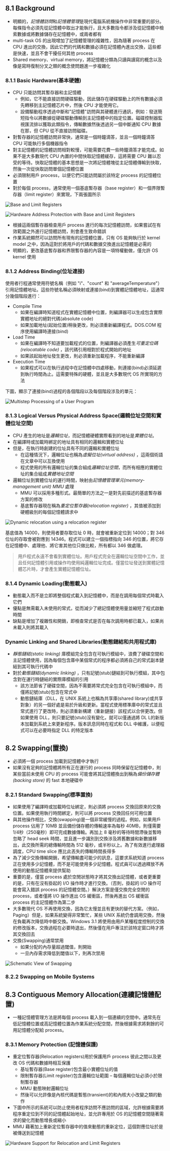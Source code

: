 ## 8.1 Background
- 明顯的，*記憶體訪問*和*記憶體管理*是現代電腦系統機操作中非常重要的部分。每條指令必須先從記憶體中取出才能執行，且大多數指令都涉及從記憶體中檢索數據或將數據儲存在記憶體中，或兩者都有
- multi-task OS 的出現增加了記憶體管理的複雜性，因為隨著 process 在 CPU 進出的交換，因此它們的代碼和數據必須在記憶體內進出交換，這些都是快速，並且不會干擾任何其他 process
- Shared memory、virtual memory，將記憶體分類為只讀與讀寫的概念以及像是寫時復制分叉之類的概念使問題進一步複雜化

### 8.1.1 Basic Hardware(基本硬體)
- CPU 只能訪問其暫存器和主記憶體
  - 例如，它不能直接訪問硬碟驅動，因此儲存在硬碟驅動上的所有數據必須先轉移到主記憶體芯片中，然後 CPU 才能使用它。
  - 設備驅動程序透過中斷和"記憶體"訪問與其硬體進行通訊，例如：發送簡短指令以將數據從硬碟驅動傳輸到主記憶體中的指定位置。磁碟控制器監視匯流排以獲取此類指令，傳輸數據然後透過另一個中斷通知 CPU 數據在那，但 CPU 從不直接訪問磁碟。
- 對暫存器的記憶體訪問非常快，通常是一個時鐘滴答，並且一個時鐘滴答 CPU 可能執行多個機器指令
- 對主記憶體的記憶體訪問相對較慢，可能需要花費一些時鐘滴答才能完成。如果不是大多數現代 CPU 內置的中間快取記憶體緩存，這將需要 CPU 難以忍受的等待。快取記憶體的基本思想是一次將記憶體塊從主記憶體傳輸到快取，然後一次從快取訪問單個記憶體位置
- 必須限制用戶 process，以便它們只能訪問屬於該特定 process 的記憶體位置
- 對於每個 process，通常使用一個基底暫存器（base register）和一個界限暫存器（limit register）來實現，下兩張圖所示

![](https://i.imgur.com/FCbc0ID.png "Base and Limit Registers")

![](https://i.imgur.com/plYPKLh.png "Hardware Address Protection with Base and Limit Registers")

- 根據這兩個暫存器檢查用戶 process 進行的每次記憶體訪問，如果嘗試在有效範圍之外進行記憶體訪問，則會產生致命錯誤
- 作業系統顯然可以訪問所有現有的記憶體位置，只有 OS 能夠執行於 kernel model 之中，因為這對於將用戶的代碼和數據交換進出記憶體是必需的
- 明顯的，更改基底暫存器和界限暫存器的內容是一項特權動做，僅允許 OS kernel 使用

### 8.1.2 Address Binding(位址連接)
使用者行程通常使用符號名稱（例如 "i"、"count" 和 "averageTemperature"）引用記憶體地址。這些符號名稱必須映射或連接(bind)到實體記憶體地址，這通常分幾個階段進行：
- Compile Time 
  - 如果在編譯時知道程式在實體記憶體中位置，則編譯器可以生成包含實際實體地址的絕對代碼(absolute code)
  - 如果加載地址(起始位置)稍後更改，則必須重新編譯程式。DOS.COM 程序使用編譯時連接(bind)
- Load Time
  - 如果在編譯時不知道要加載程式的位置，則編譯器必須產生*可重定位碼(relocatable code)* ，該代碼引用相對於程式開始的地址
  - 如果該起始地址發生更改，則必須重新加載程序，不能重新編譯
- Execution Time 
  - 如果程式可以在執行過程中在記憶體中四處移動，則連接(bind)必須延遲到執行時間為止。這需要特殊的硬體，並且是大多數現代 OS 所實現的方法

下圖，顯示了連接(bind)過程的各個階段以及每個階段涉及的單元：

![](https://i.imgur.com/Fb2tu3h.png "Multistep Processing of a User Program")

### 8.1.3 Logical Versus Physical Address Space(邏輯位址空間和實體位址空間) 
- CPU 產生的地址是*邏輯位址*，而記憶體硬體實際看到的地址是*實體位址*。
- 在編譯時或加載時綁定的地址具有相同的邏輯和實體位址
- 但是，在執行時創建的位址具有不同的邏輯和實體位址
  - 在這種情況下，邏輯位址也稱為*虛擬位址(virtual address)* ，這兩個術語在文章中可以互換使用
  - 程式使用的所有邏輯位址的集合組成*邏輯位址空間*，而所有相應的實體位址的集合組成*實體地址空間*
- 邏輯位址到實體位址的運行時間，映射由*記憶體管理單元(memory-management unit) MMU* 處理
  - MMU 可以採用多種形式。最簡單的方法之一是對先前描述的基底暫存器方案的修改
  - 基底暫存器現在稱為*重定位暫存器(relocation register)* ，其值被添加到硬體級別的每個記憶體請求中

![](https://i.imgur.com/ibvEVcd.png "Dynamic relocation using a relocation register")

基底值為 14000，則使用者要存取位址 0 時，就會被重新定位到 14000；對 346 位址的存取會被對應到 14346。程式可以建立一個指標指向 346 的位置，將它存在記憶體中、處理他、將它害其他位只做比較，所有都以 346 做處理。

>用戶程式永遠不會看到實體位址。用戶程式完全在邏輯位址空間中工作，並且任何記憶體引用或操作均使用純邏輯位址完成。僅當位址發送到實體記憶體芯片時，才會產生實體記憶體位址。

### 8.1.4 Dynamic Loading(動態載入)
- 動態載入而不是立即將整個程式載入到記憶體中，而是在調用每個常式時載入它們
- 優點是無需載入未使用的常式，從而減少了總記憶體使用量並縮短了程式啟動時間
- 缺點是增加了複雜性和開銷，即檢查常式是否在每次調用時都已載入，如果尚未載入則將其載入

### Dynamic Linking and Shared Libraries(動態鏈結和共用程式庫)
- *靜態鏈結(static linking)* 庫模組完全包含在可執行模組中，浪費了硬碟空間和主記憶體使用，因為每個包含庫中某個常式的程序都必須將自己的常式副本鏈結到其可執行代碼中
- 對於*動態鏈結(dynamic linking)* ，只有記號(stub)鏈結到可執行模組，其中包含對在運行時鏈結的實際庫模組的引用
  - 該方法節省了硬碟空間，因為不需要將常式完全包含在可執行模組中，而僅將記號(stub)包含在常式中
  - 動態鏈結庫（DLL，在 UNIX 系統上也稱為共享庫(shared library)或共享對象）的另一個好處是易於升級和更新。當程式使用標準庫中的常式並且常式進行了更改時，則必須重新構建（重新鏈接）該程式以合併更改。但如果使用 DLL，則只要記號(stub)沒有變化，就可以僅通過將 DL L的新版本加載到系統上來更新程序。版本訊息同時在程式和 DLL 中維護，以便程式可以在必要時指定 DLL 的特定版本

## 8.2 Swapping(置換)
- 必須將一個 process 加載到記憶體中才執行
- 如果沒有足夠的記憶體將所有正在運行的 process 同時保留在記憶體中，則某些當前未使用 CPU 的 process 可能會將其記憶體換出到稱為*備份儲存體(backing store)* 的 fast 本地硬碟中

### 8.2.1 Standard Swapping(標準置換)
- 如果使用了編譯時或加載時位址綁定，則必須將 process 交換回原來的交換位置。如果使用執行時間綁定，則可以將 process 交換回任何可用位置
- 與其他操作相比，交換(swapping)是一個非常緩慢的過程。例如，如果用戶 process 佔用了 10MB 並且備份儲存體的傳輸速率為每秒 40MB，則僅需要 1/4秒（250毫秒）即可完成數據傳輸。再加上 8 毫秒的等待時間滯後並暫時忽略了 head seek 時間，並且進一步識別到交換涉及將舊數據和新數據移出，此交換所需的總傳輸時間為 512 毫秒，或半秒以上。為了有效進行處理器調度，CPU time slice 應比此丟失的傳輸時間長得多
- 為了減少交換傳輸開銷，希望傳輸盡可能少的訊息，這要求系統知道 process 正在使用多少記憶體，而不是可能使用多少記憶體。程式員可以透過釋放不再使用的動態記憶體來提供幫助
- 重要的是，僅當 process 處於空閒狀態時才將其交換出記憶體，或者更重要的是，只有在沒有掛起的 I/O 操作時才進行交換。（否則，掛起的 I/O 操作可能會寫入錯誤 process 的記憶體空間。）解決方案是僅交換完全空閒的 process，或者僅將 I/O 操作進出 OS 緩衝區，然後再進出 OS 緩衝區 process 的主記憶體作為第二步
- 大多數現代 OS 不再使用交換，因為它太慢並且有更快的替代方案。（例如，Paging）但是，如果系統變得非常繁忙，某些 UNIX 系統仍會調用交換，然後在負載再次降低時中斷交換。Windows 3.1 將使用由用戶某種程度控制的交換的修改版本，交換過程在必要時退出，然後僅在用戶專注於該特定窗口時才將其交換回去
- 交換(Swapping)通常禁用
  - 如果分配的內存量超過閾值，則開始
  - 一旦內存需求降低到閾值以下，則再次禁用
  
![](https://i.imgur.com/3T4qTEd.png "Schematic View of Swapping")

### 8.2.2 Swapping on Mobile Systems 
## 8.3 Contiguous Memory Allocation(連續記憶體配置)
- 一種記憶體管理方法是將每個 process 載入到一個連續的空間中。通常先在低記憶體位置或高記憶體位置為作業系統分配空間，然後根據需求將剩餘的可用記憶體分配給 process。

### 8.3.1 Memory Protection (記憶體保護)
- 重定位暫存器(Relocation registers)用於保護用戶 process 彼此之間以及更改 OS 代碼和數據時相互保護
  - 基址暫存器(Base register)包含最小實體位址的值
  - 限制暫存器(Limit register)包含邏輯位址範圍 – 每個邏輯位址必須小於限制暫存器
  - MMU 動態映射邏輯位址
  - 然後可以允許像是內核代碼是暫態(transient)的和內核大小改變之類的動作
- 下圖中所示的系統可以防止使用者程序訪問不應訪問的區域，允許根據需要將程序重定位到不同的記憶體起始地址，並允許專用於 OS 的記憶體空間隨著需求的變化而動態增長或縮小
- MMU 藉著加上重新定位暫存器中的值來動態的重新定位，這個對應位址於是被傳送到記憶體

![](https://i.imgur.com/cQIQSzm.png "Hardware Support for Relocation and Limit Registers")
